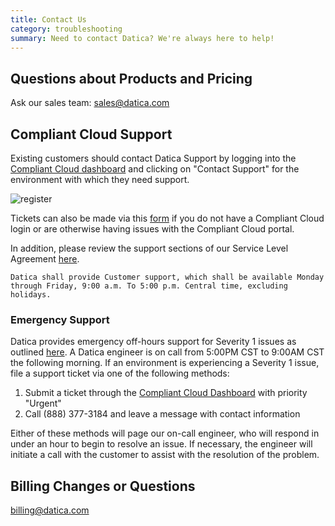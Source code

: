 ```yaml
---
title: Contact Us
category: troubleshooting
summary: Need to contact Datica? We're always here to help!
---
```


## Questions about Products and Pricing

Ask our sales team: [sales@datica.com](mailto:sales@datica.com)

## Compliant Cloud Support

Existing customers should contact Datica Support by logging into the [Compliant Cloud dashboard](https://product.datica.com/compliant-cloud) and clicking on "Contact Support" for the environment with which they need support.

![register](/compliant-cloud/articles/images/contact_support.png)

Tickets can also be made via this [form](https://catalyzeio.zendesk.com/hc/en-us/requests/new) if you do not have a Compliant Cloud login or are otherwise having issues with the Compliant Cloud portal.

In addition, please review the support sections of our Service Level Agreement [here](https://legal.datica.com/#service-level-and-support-agreement).

`Datica shall provide Customer support, which shall be available Monday through Friday, 9:00 a.m. To 5:00 p.m. Central time, excluding holidays.`

### Emergency Support

Datica provides emergency off-hours support for Severity 1 issues as outlined [here](https://legal.datica.com/#3-service-maintenance). A Datica engineer is on call from 5:00PM CST to 9:00AM CST the following morning. If an environment is experiencing a Severity 1 issue, file a support ticket via one of the following methods:

1. Submit a ticket through the [Compliant Cloud Dashboard](https://product.datica.com/compliant-cloud/) with priority "Urgent"
1. Call (888) 377-3184 and leave a message with contact information

Either of these methods will page our on-call engineer, who will respond in under an hour to begin to resolve an issue. If necessary, the engineer will initiate a call with the customer to assist with the resolution of the problem.

## Billing Changes or Questions

[billing@datica.com](mailto:billing@datica.com)
